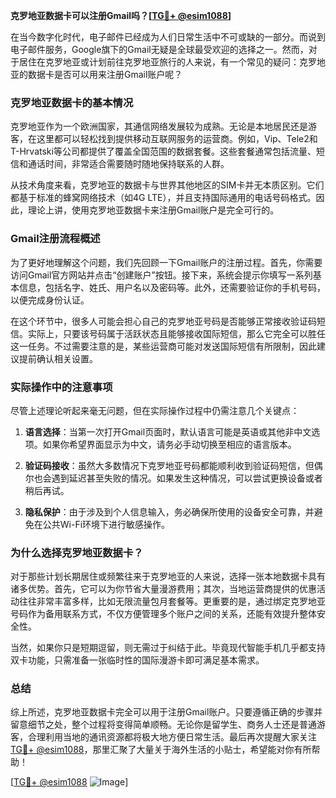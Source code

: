 **克罗地亚数据卡可以注册Gmail吗？[[TG💪+ @esim1088](https://t.me/s/esim1088)]**

在当今数字化时代，电子邮件已经成为人们日常生活中不可或缺的一部分。而说到电子邮件服务，Google旗下的Gmail无疑是全球最受欢迎的选择之一。然而，对于居住在克罗地亚或计划前往克罗地亚旅行的人来说，有一个常见的疑问：克罗地亚的数据卡是否可以用来注册Gmail账户呢？

### 克罗地亚数据卡的基本情况

克罗地亚作为一个欧洲国家，其通信网络发展较为成熟。无论是本地居民还是游客，在这里都可以轻松找到提供移动互联网服务的运营商。例如，Vip、Tele2和T-Hrvatski等公司都提供了覆盖全国范围的数据套餐。这些套餐通常包括流量、短信和通话时间，非常适合需要随时随地保持联系的人群。

从技术角度来看，克罗地亚的数据卡与世界其他地区的SIM卡并无本质区别。它们都基于标准的蜂窝网络技术（如4G LTE），并且支持国际通用的电话号码格式。因此，理论上讲，使用克罗地亚数据卡来注册Gmail账户是完全可行的。

### Gmail注册流程概述

为了更好地理解这个问题，我们先回顾一下Gmail账户的注册过程。首先，你需要访问Gmail官方网站并点击“创建账户”按钮。接下来，系统会提示你填写一系列基本信息，包括名字、姓氏、用户名以及密码等。此外，还需要验证你的手机号码，以便完成身份认证。

在这个环节中，很多人可能会担心自己的克罗地亚号码是否能够正常接收验证码短信。实际上，只要该号码属于活跃状态且能够接收国际短信，那么它完全可以胜任这一任务。不过需要注意的是，某些运营商可能对发送国际短信有所限制，因此建议提前确认相关设置。

### 实际操作中的注意事项

尽管上述理论听起来毫无问题，但在实际操作过程中仍需注意几个关键点：

1. **语言选择**：当第一次打开Gmail页面时，默认语言可能是英语或其他非中文选项。如果你希望界面显示为中文，请务必手动切换至相应的语言版本。
   
2. **验证码接收**：虽然大多数情况下克罗地亚号码都能顺利收到验证码短信，但偶尔也会遇到延迟甚至失败的情况。如果发生这种情况，可以尝试更换设备或者稍后再试。
   
3. **隐私保护**：由于涉及到个人信息输入，务必确保所使用的设备安全可靠，并避免在公共Wi-Fi环境下进行敏感操作。

### 为什么选择克罗地亚数据卡？

对于那些计划长期居住或频繁往来于克罗地亚的人来说，选择一张本地数据卡具有诸多优势。首先，它可以为你节省大量漫游费用；其次，当地运营商提供的优惠活动往往非常丰富多样，比如无限流量包月套餐等。更重要的是，通过绑定克罗地亚号码作为备用联系方式，不仅方便管理多个账户之间的关系，还能有效提升整体安全性。

当然，如果你只是短期逗留，则无需过于纠结于此。毕竟现代智能手机几乎都支持双卡功能，只需准备一张临时性的国际漫游卡即可满足基本需求。

### 总结

综上所述，克罗地亚数据卡完全可以用于注册Gmail账户。只要遵循正确的步骤并留意细节之处，整个过程将变得简单顺畅。无论你是留学生、商务人士还是普通游客，合理利用当地的通讯资源都将极大地方便日常生活。最后再次提醒大家关注[TG💪+ @esim1088](https://t.me/s/esim1088)，那里汇聚了大量关于海外生活的小贴士，希望能对你有所帮助！

[[TG💪+ @esim1088](https://t.me/s/esim1088) ![Image](https://i.postimg.cc/4NQfJmqS/Snipaste-2025-05-13-00-14-12.png)]